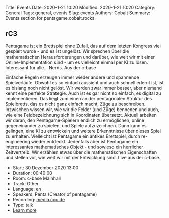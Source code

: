 Title: Events
Date: 2020-1-21 10:20
Modified: 2020-1-21 10:20
Category: General
Tags: general, events
Slug: events
Authors: Cobalt 
Summary: Events section for pentagame.cobalt.rocks

## rC3

Pentagame ist ein Brettspiel ohne Zufall, das auf dem letzten Kongress viel gespielt wurde - und es ist ungelöst. Wir sprechen über die mathematischen Herausforderungen und darüber, wie weit wir mit einer Online-Implementation sind - um es vielleicht einmal per KI zu lösen. Interessant für alle... Nerds. Aus der c-base

Einfache Regeln erzeugen immer wieder andere und spannende Spielverläufe. Obwohl es so einfach aussieht und auch schnell erlernt ist, ist es bislang noch nicht gelöst. Wir werden zwar immer besser, aber niemand kennt eine perfekte Strategie. Auch ist es gar nicht so einfach, es digital zu implementieren. Das liegt zum einen an der pentagonalen Struktur des Spielbretts, das es nicht ganz einfach macht, Züge zu beschreiben. Inzwischen wissen wir, wie wir die Felder (und Züge) bennenen und auch, wie eine Feldbezeichnung sich in Koordinaten übersetzt. Aktuell arbeiten wir daran, den Pentagame-Spielern endlich zu ermöglichen, online gegeneinander zu spielen, und Spiele aufzuzeichnen. Dann kann es gelingen, eine KI zu entwickeln und weitere Erkenntnisse über dieses Spiel zu erhalten. Vielleicht ist Pentagame ein antikes Brettspiel, durch re-engineering wieder entdeckt. Jedenfalls aber ist Pentagame ein interessantes mathematisches Objekt - und sowieso ein herrlicher Zeitvertreib. Wir erzählen etwas über die mathematischen Eigenschaften und stellen vor, wie weit wir mit der Entwicklung sind. Live aus der c-base.

- Start: 30 Dezember 2020 13:00
- Duration: 00:40:00
- Room: c-base Mainhall
- Track: Other
- Language: en
- Speakers: Penta (Creator of pentagame)
- Recording: [media.ccc.de](https://media.ccc.de/v/rc3-channels-2020-66-pentagame)
- Type: talk
- [Learn more](https://rc3.world/rc3/public_fahrplan)
